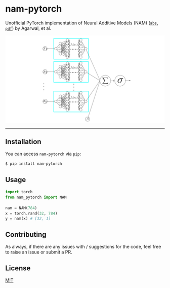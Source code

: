 # nam-pytorch
Unofficial PyTorch implementation of Neural Additive Models (NAM) ([`abs`](https://arxiv.org/abs/2004.13912), [`pdf`](https://arxiv.org/pdf/2004.13912.pdf)) by Agarwal, et al.

<img width=600 src="pic.png" />

---

## Installation

You can access `nam-pytorch` via `pip`:

```bash
$ pip install nam-pytorch
```

## Usage

```python
import torch 
from nam_pytorch import NAM

nam = NAM(784)
x = torch.rand(32, 784)
y = nam(x) # [32, 1]
```

## Contributing
As always, if there are any issues with / suggestions for the code, feel free to raise an issue or submit a PR.

## License
[MIT](https://github.com/rish-16/nam-pytorch/blob/main/LICENSE)
